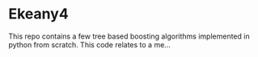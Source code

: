 # Ekeany4
This repo contains a few tree based boosting algorithms implemented in python from scratch. This code relates to a me…
